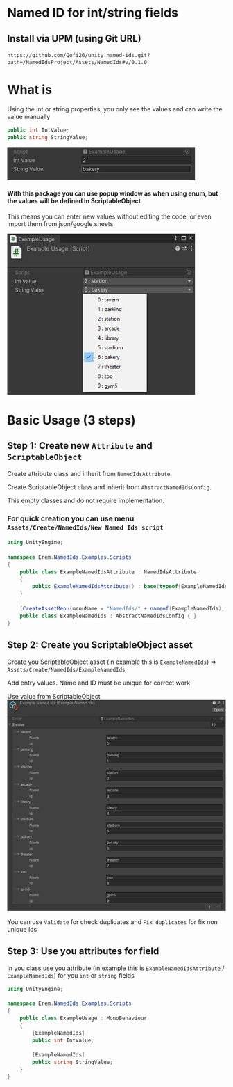 # Named ID for int/string fields

## Install via UPM (using Git URL)

````
https://github.com/Qofi26/unity.named-ids.git?path=/NamedIdsProject/Assets/NamedIds#v/0.1.0
````

# What is

Using the int or string properties, you only see the values and can write the value manually
```` c#
public int IntValue;
public string StringValue;
````

![default.png](imgs%2Fdefault.png)

#### With this package you can use popup window as when using enum, but the values will be defined in ScriptableObject
This means you can enter new values without editing the code, or even import them from json/google sheets

![pupup.png](imgs%2Fpupup.png)

# Basic Usage (3 steps)

## Step 1: Create new `Attribute` and `ScriptableObject`

Create attribute class and inherit from `NamedIdsAttribute`. 

Create ScriptableObject class and inherit from `AbstractNamedIdsConfig`.

This empty classes and do not require implementation.

### For quick creation you can use menu `Assets/Create/NamedIds/New Named Ids script`

```` c#
using UnityEngine;

namespace Erem.NamedIds.Examples.Scripts
{
    public class ExampleNamedIdsAttribute : NamedIdsAttribute
    {
        public ExampleNamedIdsAttribute() : base(typeof(ExampleNamedIds)) { }
    }

    [CreateAssetMenu(menuName = "NamedIds/" + nameof(ExampleNamedIds), fileName = nameof(ExampleNamedIds))]
    public class ExampleNamedIds : AbstractNamedIdsConfig { }
}
````

## Step 2: Create you ScriptableObject asset

Create you ScriptableObject asset (in example this is `ExampleNamedIds`) => `Assets/Create/NamedIds/ExampleNamedIds`

Add entry values. Name and ID must be unique for correct work

Use value from ScriptableObject
![values.png](imgs%2Fvalues.png)

You can use `Validate` for check duplicates and `Fix duplicates` for fix non unique ids

## Step 3: Use you attributes for field

In you class use you attribute (in example this is `ExampleNamedIdsAttribute` / `ExampleNamedIds`) for you `int` or `string` fields

```` c#
using UnityEngine;

namespace Erem.NamedIds.Examples.Scripts
{
    public class ExampleUsage : MonoBehaviour
    {
        [ExampleNamedIds]
        public int IntValue;

        [ExampleNamedIds]
        public string StringValue;
    }
}
````
